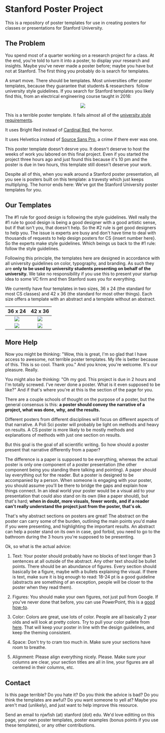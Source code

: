 # Stanford Poster Project

This is a repository of poster templates for use in creating posters for classes or presentations for Stanford University.

## The Problem

You spend most of a quarter working on a research project for a class. At the end, you're told to turn it into a poster, to display your research and insights. Maybe you've never made a poster before; maybe you have but not at Stanford. The first thing you probably do is search for templates.

A smart move. There should be templates. Most universities offer poster templates, because they guarantee that students & researchers  follow university style guidelines. If you search for Stanford templates you likely find this, from an electrical engineering course taught in 2016:

<p align="center"><img src=https://github.com/njwfish/stanford-posters-templates/blob/master/docs/36x24_bad.png></p>

This is a terrible poster template. It fails almost all of the [university style requirements](https://identity.stanford.edu/). 

It uses Bright Red instead of [Cardinal Red](https://identity.stanford.edu/color.html), the horror. 

It uses Helvetica instead of [Source Sans Pro](https://identity.stanford.edu/typography.html), a crime if there ever was one. 

This poster template doesn't desrve you. It doesn't deserve to host the weeks of work you labored on this final project. Even if you started the project three hours ago and just found this because it's 10 pm and the poster is due in two hours, this template still doesn't deserve your work.

Despite all of this, when you walk around a Stanford poster presentation, all you see is posters built on this template: a travesty which just keeps multiplying. The horror ends here: We’ve got the Stanford University poster templates for you.

## Our Templates

The #1 rule for good design is following the style guidelines. Well really the #1 rule to good design is being a good designer with a good artistic sense, but if that isn't you, that doesn't help. So the #2 rule is get good designers to help you. The issue is experts are busy and don't have time to deal with thousands of requests to help design posters for CS {insert number here}. So the experts make style guidelines. Which beings us back to the #1 rule: follow the style guidelines.

Following this principle, the templates here are designed in accordance with all university guidelines on color, typography, and branding. As such they are **only to be used by university students presenting on behalf of the university.** We take no responsibility if you use this to present your startup idea to some VC firm and then Stanford sues you for everything. 

We currently have four templates in two sizes, 36 x 24 (the standard for most CS classes) and 42 x 36 (the standard for most other things). Each size offers a template with an abstract and a template without an abstract.

36 x 24             |  42 x 36
:-------------------------:|:-------------------------:
![](https://github.com/njwfish/stanford-posters-templates/blob/master/docs/36x24.png)  |  ![](https://github.com/njwfish/stanford-posters-templates/blob/master/docs/42x36.png)
![](https://github.com/njwfish/stanford-posters-templates/blob/master/docs/36x24_abs.png) | ![](https://github.com/njwfish/stanford-posters-templates/blob/master/docs/42x36_abs.png)

## More Help

Now you might be thinking: "Wow, this is great, I'm so glad that I have access to awesome, not terrible poster templates. My life is better because of this. This is so cool. Thank you." And you know, you're welcome. It's our pleasure. Really.

You might also be thinking: "Oh my god. This project is due in 2 hours and I'm totally screwed. I've never done a poster. What is it even supposed to be like?" And if that's where you're at this is the section of the page for you.

There are a couple schools of thought on the purpose of a poster, but the general consensus is this: **a poster should convey the narrative of a project, what was done, why, and the results.** 

Different posters from different disciplines will focus on different aspects of that narrative. A Poli Sci poster will probably be light on methods and heavy on results. A CS poster is more likely to be mostly methods and explanations of methods with just one section on results. 

But this goal is the goal of all scientific writing. So how should a poster present that narrative differently from a paper? 

The difference is a paper is supposed to be everything, whereas the actual poster is only one component of a poster presentation (the other component being you standing there talking and pointing). A paper should lay everything out for the reader. But a poster is designed to be accompanied by a person. When someone is engaging with your poster, you should assume you'll be there to bridge the gaps and explain how things connect. In an ideal world your poster would be a visual aid to your presentation that could also stand on its own (like a paper should), but that's hard; **when in doubt, more visuals, fewer words, and if a reader can't really understand the project just from the poster, that's ok.**

That's why abstract sections on posters are great! The abstract on the poster can carry some of the burden, outlining the main points you'd make if you were presenting, and highlighting the important results. An abstract can help a poster stand on its own in case, god forbid, you need to go to the bathroom during the 3 hours you're supposed to be presenting.

Ok, so what is the actual advice:

1. Text: Your poster should probably have no blocks of text longer than 3 sentences at all outside of the abstract. Any other text should be bullet points. There should be an abundance of figures. Every section should basically be a figure, maybe with a bullets explaining the visual. If there is text, make sure it is big enough to read: 18-24 pt is a good guideline (abstracts are something of an exception, people will be closer to the poster when they read them).

2. Figures: You should make your own figures, not just pull from Google. If you've never done that before, you can use PowerPoint, this is a [good how-to](https://blog.hubspot.com/blog/tabid/6307/bid/34017/how-to-create-top-notch-visual-content-in-powerpoint-tutorial.aspx).

3. Color: Colors are great, use lots of color. People are all basically 2 year olds and will look at pretty colors. Try to pull your color pallete from [here](https://identity.stanford.edu/color.html). That will keep your poster in line with the design guidelines, and keep the theming consistent.

4. Space: Don't try to cram too much in. Make sure your sections have room to breathe. 

5. Alignment: Please align everything nicely. Please. Make sure your columns are clear, your section titles are all in line, your figures are all centered in their columns, etc.

## Contact

Is this page terrible? Do you hate it? Do you think the advice is bad? Do you think the templates are awful? Do you want someone to yell at? Maybe you aren't mad (unlikely), and just want to help improve this resource.

Send an email to njwfish (at) stanford (dot) edu. We'd love editting on this page, your own poster templates, poster examples (bonus points if you use these templates), or any other contributions.
